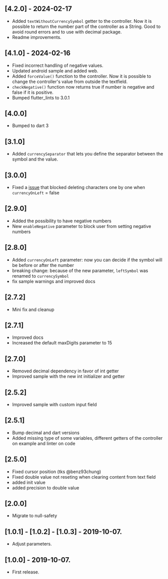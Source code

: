 ## [4.2.0] - 2024-02-17
- Added `textWithoutCurrencySymbol` getter to the controller. Now it is possible to return the number part of the controller as a String. Good to avoid round errors and to use with decimal package. 
- Readme improvements.

## [4.1.0] - 2024-02-16
- Fixed incorrect handling of negative values.
- Updated android sample and added web.
- Added `forceValue()` function to the controller. Now it is possible to change the controller's value from outside the textfield. 
- `checkNegative()` function now returns true if number is negative and false if it is positive. 
- Bumped flutter_lints to 3.0.1

## [4.0.0]
- Bumped to dart 3

## [3.1.0]
- Added `currencySeparator` that lets you define the separator between the symbol and the value.

## [3.0.0]
- Fixed a [issue](https://github.com/IsaiasSantana/currency_textfield/issues/13) that blocked deleting characters one by one when `currencyOnLeft` = false

## [2.9.0]
- Added the possibility to have negative numbers
- New `enableNegative` parameter to block user from setting negative numbers

## [2.8.0]
- Added `currencyOnLeft` parameter: now you can decide if the symbol will be before or after the number
- breaking change: because of the new parameter, `leftSymbol` was renamed to `currencySymbol`
- fix sample warnings and improved docs

## [2.7.2]
- Mini fix and cleanup

## [2.7.1]
- Improved docs
- Increased the default maxDigits parameter to 15

## [2.7.0]
- Removed decimal dependency in favor of int getter
- Improved sample with the new int initializer and getter

## [2.5.2]
- Improved sample with custom input field

## [2.5.1]
- Bump decimal and dart versions
- Added missing type of some variables, different getters of the controller on example and linter on code

## [2.5.0]
- Fixed cursor position (tks @benz93chung)
- Fixed double value not reseting when clearing content from text field
- added init value
- added precision to double value

## [2.0.0]
- Migrate to null-safety
## [1.0.1] - [1.0.2] - [1.0.3] - 2019-10-07.

-   Adjust parameters.

## [1.0.0] - 2019-10-07.

-   First release.